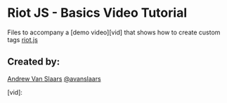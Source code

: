 # Riot JS - Basics Video Tutorial

Files to accompany a [demo video][vid] that shows
how to create custom tags [riot.js][riot]


## Created by:
[Andrew Van Slaars][avsMedium]
[@avanslaars][avsTwitter]

[avsTwitter]: http://twitter.com/avanslaars
[avsMedium]: https://medium.com/@avanslaars/
[riot]: https://muut.com/riotjs/
[vid]: 
